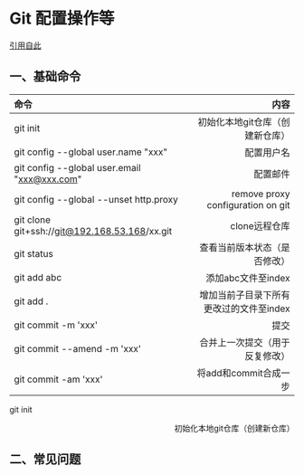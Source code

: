 # Git 配置操作等

[引用自此](https://zhuanlan.zhihu.com/p/389814854)


## 一、基础命令
| 命令      |   内容 |
| :-------- | -------------: |
| git init  | 初始化本地git仓库（创建新仓库）|
| git config --global user.name "xxx" |  配置用户名 |
| git config --global user.email "xxx@xxx.com"| 配置邮件 |
| git config --global --unset http.proxy | remove  proxy configuration on git |
| git clone git+ssh://git@192.168.53.168/xx.git | clone远程仓库 |
| git status | 查看当前版本状态（是否修改）|
| git add abc | 添加abc文件至index |
| git add . | 增加当前子目录下所有更改过的文件至index |
| git commit -m 'xxx' | 提交 |
| git commit --amend -m 'xxx' | 合并上一次提交（用于反复修改） |
| git commit -am 'xxx' | 将add和commit合成一步 |
<p align="left">git init</p>        <p align="right">初始化本地git仓库（创建新仓库）</p>


## 二、常见问题